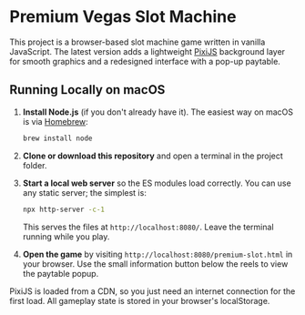 # Premium Vegas Slot Machine

This project is a browser-based slot machine game written in vanilla JavaScript. The latest version adds a lightweight [PixiJS](https://pixijs.com/) background layer for smooth graphics and a redesigned interface with a pop-up paytable.

## Running Locally on macOS

1. **Install Node.js** (if you don't already have it). The easiest way on macOS is via [Homebrew](https://brew.sh/):
   ```bash
   brew install node
   ```

2. **Clone or download this repository** and open a terminal in the project folder.

3. **Start a local web server** so the ES modules load correctly. You can use any static server; the simplest is:
   ```bash
   npx http-server -c-1
   ```
   This serves the files at `http://localhost:8080/`. Leave the terminal running while you play.

4. **Open the game** by visiting `http://localhost:8080/premium-slot.html` in your browser.
   Use the small information button below the reels to view the paytable popup.

PixiJS is loaded from a CDN, so you just need an internet connection for the first load. All gameplay state is stored in your browser's localStorage.
